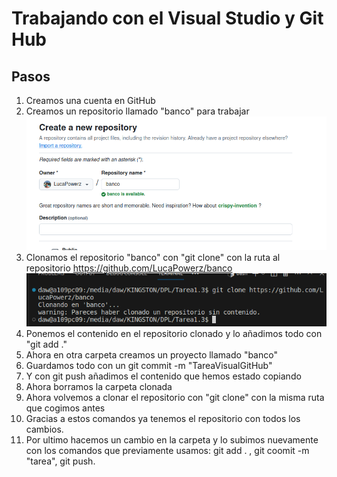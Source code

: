 # Trabajando con el Visual Studio y Git Hub
## Pasos
1. Creamos una cuenta en GitHub
2. Creamos un repositorio llamado "banco" para trabajar
   <img src="1.png">
4. Clonamos el repositorio "banco" con "git clone" con la ruta al repositorio https://github.com/LucaPowerz/banco
   <img src="2.png">
6. Ponemos el contenido en el repositorio clonado y lo añadimos todo con "git add ."
7. Ahora en otra carpeta creamos un proyecto llamado "banco"
8. Guardamos todo con un git commit -m "TareaVisualGitHub"
9. Y con git push añadimos el contenido que hemos estado copiando
10. Ahora borramos la carpeta clonada
11. Ahora volvemos a clonar el repositorio con "git clone" con la misma ruta que cogimos antes
12. Gracias a estos comandos ya tenemos el repositorio con todos los cambios.
13. Por ultimo hacemos un cambio en la carpeta y lo subimos nuevamente con los comandos que previamente usamos: git add . , git coomit -m "tarea", git push.
